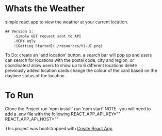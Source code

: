 # Whats the Weather
 simple react app to view the weather at your current location.

    ## Version 1: 
        -Simple GET request sent to API
        -VERY ugly 
        ![Getting Started](./resources/V1-UI.png)
    
 
 To Do:
 create an 'add location' button, a search bar will pop up and users can search for locations with the postal code, city and region, or coordinates!
 allow users to show up to 6 different locations
 delete previously added location cards
 change the colour of the card based on the daytime status of the location

# To Run
Clone the Project
run 'npm install'
run 'npm start'
NOTE- you will need to add a .env file with the following
    REACT_APP_API_KEY=""
    REACT_APP_API_HOST=""


This project was bootstrapped with [Create React App](https://github.com/facebook/create-react-app).
